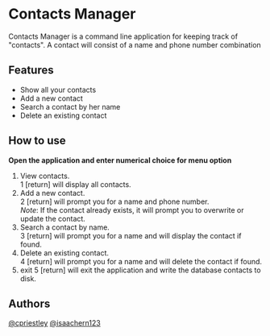 # Contacts Manager

Contacts Manager is a command line application for keeping track of "contacts". A contact will consist of a name and phone number combination

## Features
- Show all your contacts
- Add a new contact
- Search a contact by her name
- Delete an existing contact

## How to use
**Open the application and enter numerical choice for menu option**
1. View contacts.  
   1 [return] will display all contacts.
2. Add a new contact.    
   2 [return] will prompt you for a name and phone number.  
   _Note_: If the contact already exists, it will prompt you to overwrite or update the contact.
3. Search a contact by name.  
   3 [return] will prompt you for a name and will display the contact if found.
4. Delete an existing contact.  
   4 [return] will prompt you for a name and will delete the contact if found.
5. exit
   5 [return] will exit the application and write the database contacts to disk.

## Authors
[@cpriestley](https://github.com/cpriestley)
[@isaachern123](https://github.com/isaachern123)
